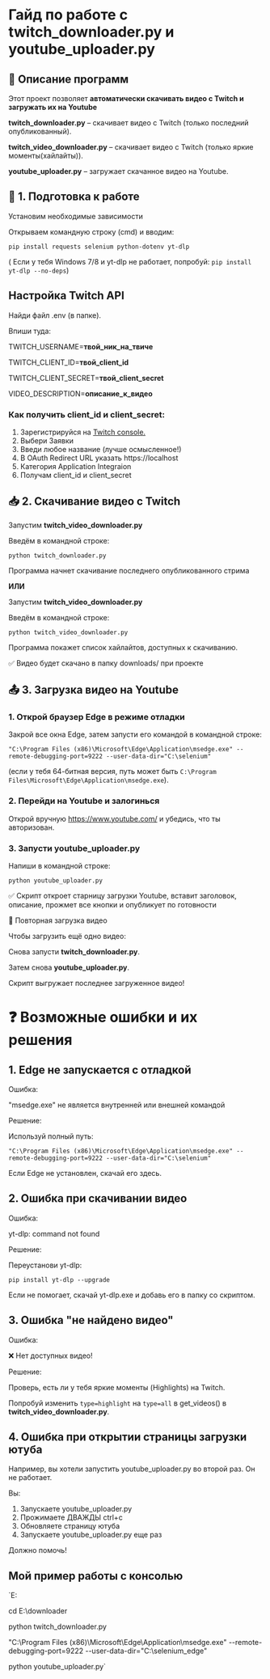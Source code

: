 # Гайд по работе с twitch_downloader.py и youtube_uploader.py

## 📌 Описание программ
Этот проект позволяет **автоматически скачивать видео с Twitch и загружать их на Youtube**

**twitch_downloader.py** – скачивает видео с Twitch (только последний опубликованный).

**twitch_video_downloader.py** – скачивает видео с Twitch (только яркие моменты(хайлайты)).

**youtube_uploader.py** – загружает скачанное видео на Youtube.

## 🔧 1. Подготовка к работе
Установим необходимые зависимости

Открываем командную строку (cmd) и вводим:

`pip install requests selenium python-dotenv yt-dlp`

( Если у тебя Windows 7/8 и yt-dlp не работает, попробуй:
`pip install yt-dlp --no-deps`)

## Настройка Twitch API

Найди файл .env (в папке).

Впиши туда:

TWITCH_USERNAME=**твой_ник_на_твиче**

TWITCH_CLIENT_ID=**твой_client_id**

TWITCH_CLIENT_SECRET=**твой_client_secret**

VIDEO_DESCRIPTION=**описание_к_видео**

### Как получить client_id и client_secret:

1) Зарегистрируйся на [Twitch console.](https://dev.twitch.tv/console)
2) Выбери Заявки
3) Введи любое название (лучше осмысленное!)
4) В OAuth Redirect URL указать https://localhost
5) Категория Application Integraion
6) Получам client_id и client_secret

## 📥 2. Скачивание видео с Twitch

Запустим **twitch_video_downloader.py**

Введём в командной строке:

`python twitch_downloader.py`

Программа начнет скачивание последнего опубликованного стрима

**ИЛИ**

Запустим **twitch_video_downloader.py**

Введём в командной строке:

`python twitch_video_downloader.py`

Программа покажет список хайлайтов, доступных к скачиванию.

✅ Видео будет скачано в папку downloads/ при проекте

## 📤 3. Загрузка видео на Youtube

### 1. Открой браузер Edge в режиме отладки

Закрой все окна Edge, затем запусти его командой в командной строке:

`"C:\Program Files (x86)\Microsoft\Edge\Application\msedge.exe" --remote-debugging-port=9222 --user-data-dir="C:\selenium"`

(если у тебя 64-битная версия, путь может быть `C:\Program Files\Microsoft\Edge\Application\msedge.exe`).

### 2. Перейди на Youtube и залогинься

Открой вручную https://www.youtube.com/ и убедись, что ты авторизован.

### 3. Запусти youtube_uploader.py

Напиши в командной строке:

`python youtube_uploader.py`

✅ Скрипт откроет старницу загрузки Youtube, вставит заголовок, описание, прожмет все кнопки и опубликует по готовности

🔄 Повторная загрузка видео

Чтобы загрузить ещё одно видео:

Снова запусти **twitch_downloader.py**.

Затем снова **youtube_uploader.py**.

Скрипт выгружает последнее загруженное видео! 

# ❓ Возможные ошибки и их решения

## 1. Edge не запускается с отладкой

Ошибка:

"msedge.exe" не является внутренней или внешней командой

Решение:

Используй полный путь:

`"C:\Program Files (x86)\Microsoft\Edge\Application\msedge.exe" --remote-debugging-port=9222 --user-data-dir="C:\selenium"`

Если Edge не установлен, скачай его здесь.

## 2. Ошибка при скачивании видео

Ошибка:

yt-dlp: command not found

Решение:

Переустанови yt-dlp:

`pip install yt-dlp --upgrade`

Если не помогает, скачай yt-dlp.exe и добавь его в папку со скриптом.

## 3. Ошибка "не найдено видео"

Ошибка:

❌ Нет доступных видео!

Решение:

Проверь, есть ли у тебя яркие моменты (Highlights) на Twitch.

Попробуй изменить `type=highlight` на `type=all` в get_videos() в **twitch_video_downloader.py**.

## 4. Ошибка при открытии страницы загрузки ютуба

Например, вы хотели запустить youtube_uploader.py во второй раз. Он не работает.

Вы:

1. Запускаете youtube_uploader.py
2. Прожимаете ДВАЖДЫ ctrl+c
3. Обновляете страницу ютуба
4. Запускаете youtube_uploader.py еще раз

Должно помочь!

## Мой пример работы с консолью

`E:

cd E:\downloader

python twitch_downloader.py

"C:\Program Files (x86)\Microsoft\Edge\Application\msedge.exe" --remote-debugging-port=9222 --user-data-dir="C:\selenium_edge"

python youtube_uploader.py`

